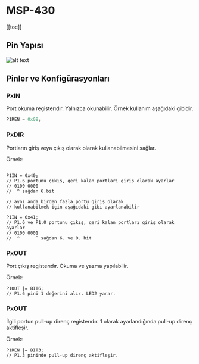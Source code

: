 # MSP-430

[[toc]]

## Pin Yapısı
![alt text](/image.png)

## Pinler ve Konfigürasyonları

### PxIN

Port okuma registerıdır. Yalnızca okunabilir. Örnek kullanım aşağıdaki gibidir.

```c
P1REN = 0x08;


```

### PxDIR

Portların giriş veya çıkış olarak olarak kullanabilmesini sağlar.

Örnek:

```c{2,10}

P1IN = 0x40; 
// P1.6 portunu çıkış, geri kalan portları giriş olarak ayarlar
// 0100 0000
//  ^ sağdan 6.bit

// aynı anda birden fazla portu giriş olarak
// kullanabilmek için aşağıdaki gibi ayarlanabilir

P1IN = 0x41; 
// P1.6 ve P1.0 portunu çıkış, geri kalan portları giriş olarak ayarlar 
// 0100 0001
//  ^      ^ sağdan 6. ve 0. bit

```

### PxOUT

Port çıkış registerıdır. Okuma ve yazma yapılabilir.

Örnek:

```c{1}
P1OUT |= BIT6;
// P1.6 pini 1 değerini alır. LED2 yanar.
```

### PxOUT

İlgili portun pull-up direnç registerıdır. 1 olarak ayarlandığında pull-up direnç aktifleşir.

Örnek:

```c{1}
P1REN |= BIT3;
// P1.3 pininde pull-up direnç aktifleşir.
```